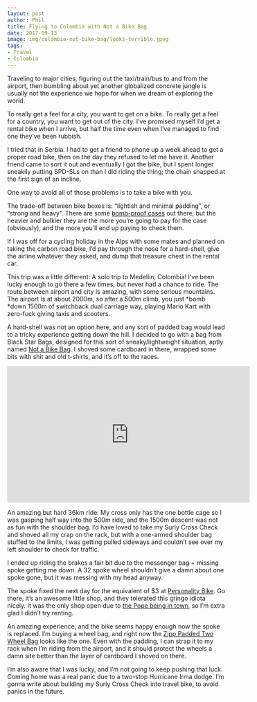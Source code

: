 ```yaml
---
layout: post
author: Phil
title: Flying to Colombia with Not a Bike Bag
date: 2017-09-13
image: img/colombia-not-bike-bag/looks-terrible.jpeg
tags:
- Travel
- Colombia
---
```


Traveling to major cities, figuring out the taxi/train/bus to and from the airport, then bumbling about yet another globalized concrete jungle is usually not the experience we hope for when we dream of exploring the world.

To really get a feel for a city, you want to get on a bike. To really get a feel for a country, you want to get out of the city. I’ve promised myself I’d get a rental bike when I arrive, but half the time even when I’ve managed to find one they’ve been rubbish.

I tried that in Serbia. I had to get a friend to phone up a week ahead to get a proper road bike, then on the day they refused to let me have it. Another friend came to sort it out and eventually I got the bike, but I spent longer sneakily putting SPD-SLs on than I did riding the thing; the chain snapped at the first sign of an incline.

One way to avoid all of those problems is to take a bike with you.

The trade-off between bike boxes is: “lightish and minimal padding”, or “strong and heavy”. There are some [bomb-proof cases](http://road.cc/content/buyers-guide/192047-14-best-best-bike-bags-and-boxes) out there, but the heavier and bulkier they are the more you’re going to pay for the case (obviously), and the more you’ll end up paying to check them.

If I was off for a cycling holiday in the Alps with some mates and planned on taking the carbon road bike, I’d pay through the nose for a hard-shell, give the airline whatever they asked, and dump that treasure chest in the rental car.

This trip was a little different: A solo trip to Medellin, Colombia! I’ve been lucky enough to go there a few times, but never had a chance to ride. The route between airport and city is amazing, with some serious mountains. The airport is at about 2000m, so after a 500m climb, you just *bomb *down 1500m of switchback dual carriage way, playing Mario Kart with zero-fuck giving taxis and scooters.

A hard-shell was not an option here, and any sort of padded bag would lead to a tricky experience getting down the hill. I decided to go with a bag from Black Star Bags, designed for this sort of sneaky/lightweight situation, aptly named [Not a Bike Bag](https://black-star-bags.myshopify.com/products/not-a-bike-bag). I shoved some cardboard in there, wrapped some bits with shit and old t-shirts, and it’s off to the races.

<center><iframe width="560" height="315" src="https://www.youtube.com/embed/sHrVcodCHyk" frameborder="0" allowfullscreen></iframe></center>

An amazing but hard 36km ride. My cross only has the one bottle cage so I was
gasping half way into the 500m ride, and the 1500m descent was not as fun with
the shoulder bag. I’d have loved to take my Surly Cross Check and shoved all my
crap on the rack, but with a one-armed shoulder bag stuffed to the limits, I was
getting pulled sideways and couldn’t see over my left shoulder to check for
traffic.

I ended up riding the brakes a fair bit due to the messenger bag + missing spoke
getting me down. A 32 spoke wheel shouldn’t give a damn about one spoke gone,
but it was messing with my head anyway.

The spoke fixed the next day for the equivalent of $3 at [Personality
Bike](https://www.facebook.com/Personality-Bike-579691622173633/). Go there,
it’s an awesome little shop, and they tolerated this gringo idiota nicely. It
was the only shop open due to [the Pope being in
town](http://www.latimes.com/world/la-fg-colombia-medellin-pope-20170908-story.html),
so I’m extra glad I didn’t try renting.

An amazing experience, and the bike seems happy enough now the spoke is
replaced. I’m buying a wheel bag, and right now the [Zipp Padded Two Wheel
Bag](https://www.amazon.com/gp/product/B002SR99OG/ref=as_li_tl?ie=UTF8&camp=1789&creative=9325&creativeASIN=B002SR99OG&linkCode=as2&tag=philbikes-20&linkId=b45378635f5581aa61d36096548116d5)
looks like the one. Even with the padding, I can strap it to my rack when I’m
riding from the airport, and it should protect the wheels a damn site better
than the layer of cardboard I shoved on there.

I’m also aware that I was lucky, and I’m not going to keep pushing that luck.
Coming home was a real panic due to a two-stop Hurricane Irma dodge. I’m gonna
write about building my Surly Cross Check into travel bike, to avoid panics in
the future.
